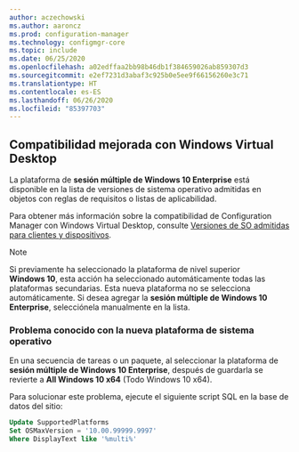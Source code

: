 ```yaml
---
author: aczechowski
ms.author: aaroncz
ms.prod: configuration-manager
ms.technology: configmgr-core
ms.topic: include
ms.date: 06/25/2020
ms.openlocfilehash: a02edffaa2bb98b46db1f384659026ab859307d3
ms.sourcegitcommit: e2ef7231d3abaf3c925b0e5ee9f66156260e3c71
ms.translationtype: HT
ms.contentlocale: es-ES
ms.lasthandoff: 06/26/2020
ms.locfileid: "85397703"
---
```

## <a name="improved-support-for-windows-virtual-desktop"></a><a name="bkmk_wvd"></a> Compatibilidad mejorada con Windows Virtual Desktop

<!--6527576-->

La plataforma de **sesión múltiple de Windows 10 Enterprise** está disponible en la lista de versiones de sistema operativo admitidas en objetos con reglas de requisitos o listas de aplicabilidad.

Para obtener más información sobre la compatibilidad de Configuration Manager con Windows Virtual Desktop, consulte [Versiones de SO admitidas para clientes y dispositivos](../../../../plan-design/configs/supported-operating-systems-for-clients-and-devices.md#windows-virtual-desktop).

> [!NOTE]
> Si previamente ha seleccionado la plataforma de nivel superior **Windows 10**, esta acción ha seleccionado automáticamente todas las plataformas secundarias. Esta nueva plataforma no se selecciona automáticamente. Si desea agregar la **sesión múltiple de Windows 10 Enterprise**, selecciónela manualmente en la lista.

### <a name="known-issue-with-new-os-platform"></a>Problema conocido con la nueva plataforma de sistema operativo

En una secuencia de tareas o un paquete, al seleccionar la plataforma de **sesión múltiple de Windows 10 Enterprise**, después de guardarla se revierte a **All Windows 10 x64** (Todo Windows 10 x64).

Para solucionar este problema, ejecute el siguiente script SQL en la base de datos del sitio:

```sql
Update SupportedPlatforms
Set OSMaxVersion = '10.00.99999.9997'
Where DisplayText like '%multi%'
```
